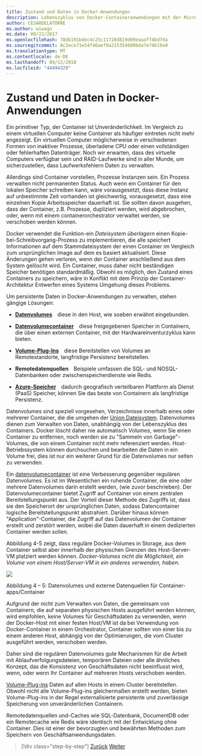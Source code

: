 ```yaml
---
title: Zustand und Daten in Docker-Anwendungen
description: Lebenszyklus von Docker-Containeranwendungen mit der Microsoft-Plattform und Tools
author: CESARDELATORRE
ms.author: wiwagn
ms.date: 09/22/2017
ms.openlocfilehash: 78db191bdec4c25c11728d819d89eaaaff4bd7da
ms.sourcegitcommit: 8c2ece71e54f46aef9a2153540d0bda7e74b19a9
ms.translationtype: MT
ms.contentlocale: de-DE
ms.lasthandoff: 09/12/2018
ms.locfileid: "44494329"
---
```

# <a name="state-and-data-in-docker-applications"></a>Zustand und Daten in Docker-Anwendungen

Ein primitiver Typ, der Container ist Unveränderlichkeit. Im Vergleich zu einem virtuellen Computer keine Container als häufiger eintreten nicht mehr angezeigt. Ein virtuellen Computer möglicherweise in verschiedenen Formen von inaktiver Prozesse, überladene CPU oder einen vollständigen oder fehlerhaften Datenträger. Noch wir erwarten, dass des virtuelle Computers verfügbar sein und RAID-Laufwerke sind in aller Munde, um sicherzustellen, dass Laufwerksfehlern Daten zu verwalten.

Allerdings sind Container vorstellen, Prozesse Instanzen sein. Ein Prozess verwalten nicht permanenten Status. Auch wenn ein Container für den lokalen Speicher schreiben kann, wäre vorausgesetzt, dass diese Instanz auf unbestimmte Zeit vorhanden ist gleichwertig, vorausgesetzt, dass eine einzelnen Kopie Arbeitsspeicher dauerhaft ist. Sie sollten davon ausgehen, dass der Container, z.B. Prozesse, dupliziert werden, wird abgebrochen, oder, wenn mit einem containerorchestrator verwaltet werden, sie verschoben werden können.

Docker verwendet die Funktion-ein *Dateisystem überlagern* einen Kopie-bei-Schreibvorgang-Prozess zu implementieren, die alle speichert Informationen auf dem Stammdateisystem der einen Container im Vergleich zum ursprünglichen Image auf dem es basiert aktualisiert. Diese Änderungen gehen verloren, wenn der Container anschließend aus dem System gelöscht wird. Ein Container, muss daher nicht beständigen Speicher benötigen standardmäßig. Obwohl es möglich, den Zustand eines Containers zu speichern, wäre in Konflikt mit dem Prinzip der Container-Architektur Entwerfen eines Systems Umgehung dieses Problems.

Um persistente Daten in Docker-Anwendungen zu verwalten, stehen gängige Lösungen:

-   [**Datenvolumes**](https://docs.docker.com/engine/tutorials/dockervolumes/) diese in den Host, wie soeben erwähnt eingebunden.

-   [**Datenvolumecontainer**](https://docs.docker.com/engine/tutorials/dockervolumes/#/creating-and-mounting-a-data-volume-container) diese freigegebenen Speicher in Containern, die über einen externen Container, mit der Hardwareinventurzyklus kann bieten.

-   [**Volume-Plug-Ins**](https://docs.docker.com/engine/tutorials/dockervolumes/#/mount-a-shared-storage-volume-as-a-data-volume) diese Bereitstellen von Volumes an Remotestandorte, langfristige Persistenz bereitstellen.

-   **Remotedatenquellen** Beispiele umfassen die SQL- und NOSQL-Datenbanken oder zwischenspeicherdienste wie Redis.

-   [**Azure-Speicher**](https://docs.microsoft.com/azure/storage/) dadurch geografisch verteilbaren Plattform als Dienst (PaaS) Speicher, können Sie das beste von Containern als langfristige Persistenz.

Datenvolumes sind speziell vorgesehen, Verzeichnisse innerhalb eines oder mehrerer Container, die die umgehen der [Union Dateisystem](https://docs.docker.com/glossary/?term=Union%20file%20system). Datenvolumes dienen zum Verwalten von Daten, unabhängig von der Lebenszyklus des Containers. Docker löscht daher nie automatisch Volumes, wenn Sie einen Container zu entfernen, noch werden sie zu "Sammeln von Garbage"-Volumes, die von einem Container nicht mehr referenziert werden. Host-Betriebssystem können durchsuchen und bearbeiten die Daten in ein Volume frei, dies ist nur ein weiterer Grund für die Datenvolumes nur selten zu verwenden.

Ein [datenvolumecontainer](https://docs.docker.com/glossary/?term=volume) ist eine Verbesserung gegenüber regulären Datenvolumes. Es ist im Wesentlichen ein ruhende Container, die eine oder mehrere Datenvolumes darin erstellt werden, (wie zuvor beschrieben). Der Datenvolumecontainer bietet Zugriff auf Container von einem zentralen Bereitstellungspunkt aus. Der Vorteil dieser Methode des Zugriffs ist, dass sie den Speicherort der ursprünglichen Daten, sodass Datencontainer logische Bereitstellungspunkt abstrahiert. Darüber hinaus können "Application"-Container, die Zugriff auf das Datenvolumen der Container erstellt und zerstört werden, wobei die Daten dauerhaft in einem dedizierten Container werden sollen.

Abbildung 4-5 zeigt, dass reguläre Docker-Volumes in Storage, aus dem Container selbst aber innerhalb der physischen Grenzen des Host-Server-VM platziert werden können. *Docker-Volumes nicht die Möglichkeit, ein Volume von einem Host/Server-VM in ein anderes verwenden, haben*.

![](./media/image5.png)

Abbildung 4 – 5: Datenvolumes und externe Datenquellen für Container-apps/Container

Aufgrund der nicht zum Verwalten von Daten, die gemeinsam von Containern, die auf separaten physischen Hosts ausgeführt werden können, wird empfohlen, keine Volumes für Geschäftsdaten zu verwenden, wenn der Docker-Host mit einer festen Host/VM ist da bei Verwendung von Docker-Container in einem Orchestrator, Container sollten von einer bis zu einem anderen Host, abhängig von der Optimierungen, die vom Cluster ausgeführt werden, verschoben werden.

Daher sind die regulären Datenvolumes gute Mechanismen für die Arbeit mit Ablaufverfolgungsdateien, temporären Dateien oder alle ähnliches Konzept, das die Konsistenz von Geschäftsdaten nicht beeinflusst wird, wenn, oder wenn Ihr Container auf mehreren Hosts verschoben werden.

[Volume-Plug-ins](https://docs.docker.com/engine/extend/plugins_volume/) Daten auf allen Hosts in einem Cluster bereitstellen. Obwohl nicht alle Volume-Plug-ins gleichermaßen erstellt werden, bieten Volume-Plug-ins in der Regel externalisierte persistente und zuverlässige Speicherung von unveränderlichen Containern.

Remotedatenquellen und-Caches wie SQL-Datenbank, DocumentDB oder ein Remotecache wie Redis wäre identisch mit der Entwicklung ohne Container. Dies ist einer der bevorzugten und bewährten Methoden zum Speichern von Geschäftsanwendungsdaten.


>[!div class="step-by-step"]
[Zurück](monolithic-applications.md)
[Weiter](soa-applications.md)
